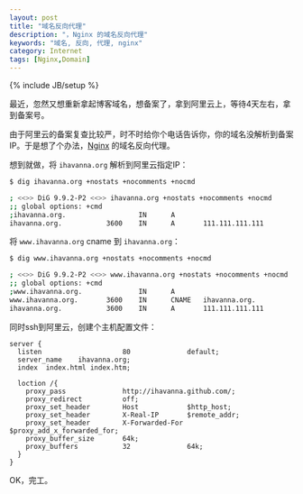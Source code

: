 ```yaml
---
layout: post
title: "域名反向代理"
description: "，Nginx 的域名反向代理"
keywords: "域名, 反向, 代理, nginx"
category: Internet
tags: [Nginx,Domain]
---
```

{% include JB/setup %}

最近，忽然又想重新拿起博客域名，想备案了，拿到阿里云上，等待4天左右，拿到备案号。

由于阿里云的备案复查比较严，时不时给你个电话告诉你，你的域名没解析到备案IP。于是想了个办法，[Nginx](http://nginx.org/) 的域名反向代理。

想到就做，将 `ihavanna.org` 解析到阿里云指定IP：

```sh
$ dig ihavanna.org +nostats +nocomments +nocmd

; <<>> DiG 9.9.2-P2 <<>> ihavanna.org +nostats +nocomments +nocmd
;; global options: +cmd
;ihavanna.org.                  IN      A
ihavanna.org.           3600    IN      A       111.111.111.111
```

<!-- more -->
将 `www.ihavanna.org` cname 到 `ihavanna.org`：

```sh
$ dig www.ihavanna.org +nostats +nocomments +nocmd

; <<>> DiG 9.9.2-P2 <<>> www.ihavanna.org +nostats +nocomments +nocmd
;; global options: +cmd
;www.ihavanna.org.              IN      A
www.ihavanna.org.       3600    IN      CNAME   ihavanna.org.
ihavanna.org.           3600    IN      A       111.111.111.111
```

同时ssh到阿里云，创建个主机配置文件：

```nginx
server {
  listen                    80              default;
  server_name    ihavanna.org;
  index  index.html index.htm;

  loction /{
    proxy_pass              http://ihavanna.github.com/;
    proxy_redirect          off;
    proxy_set_header        Host            $http_host;
    proxy_set_header        X-Real-IP       $remote_addr;
    proxy_set_header        X-Forwarded-For $proxy_add_x_forwarded_for;
    proxy_buffer_size       64k;
    proxy_buffers           32              64k;
  }
}
```

OK，完工。
